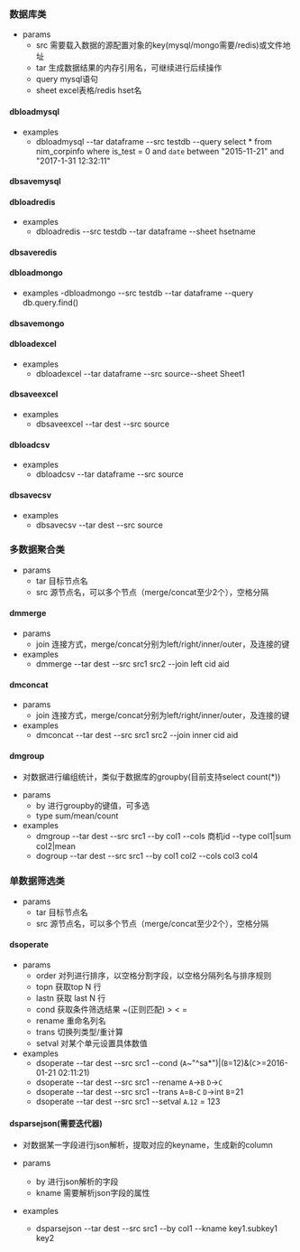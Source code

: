 ### 数据库类
- params
    - src 需要载入数据的源配置对象的key(mysql/mongo需要/redis)或文件地址
    - tar 生成数据结果的内存引用名，可继续进行后续操作
    - query mysql语句
    - sheet excel表格/redis hset名

#### dbloadmysql
- examples
    - dbloadmysql --tar dataframe --src testdb --query select * from nim_corpinfo where is_test = 0 and `date` between "2015-11-21" and "2017-1-31 12:32:11"

#### dbsavemysql

#### dbloadredis
- examples
    - dbloadredis --src testdb --tar dataframe --sheet hsetname 

#### dbsaveredis

#### dbloadmongo
- examples
    -dbloadmongo --src testdb --tar dataframe --query db.query.find()

#### dbsavemongo

#### dbloadexcel
- examples
    - dbloadexcel --tar dataframe --src source--sheet Sheet1

#### dbsaveexcel
- examples
    - dbsaveexcel --tar dest --src source

#### dbloadcsv
- examples
    - dbloadcsv --tar dataframe --src source

#### dbsavecsv
- examples
    - dbsavecsv --tar dest --src source

### 多数据聚合类
- params
    - tar 目标节点名
    - src 源节点名，可以多个节点（merge/concat至少2个），空格分隔

#### dmmerge
- params
    - join 连接方式，merge/concat分别为left/right/inner/outer，及连接的键
- examples
    - dmmerge --tar dest --src src1 src2 --join left cid aid

#### dmconcat
- params
    - join 连接方式，merge/concat分别为left/right/inner/outer，及连接的键
- examples
    - dmconcat --tar dest --src src1 src2 --join inner cid aid

#### dmgroup
* 对数据进行编组统计，类似于数据库的groupby(目前支持select count(*))
- params
    - by 进行groupby的键值，可多选
    - type sum/mean/count
- examples
    - dmgroup --tar dest --src src1 --by col1 --cols 商机id --type col1|sum col2|mean 
    - dogroup --tar dest --src src1 --by col1 col2 --cols col3 col4

### 单数据筛选类
- params
    - tar 目标节点名
    - src 源节点名，可以多个节点（merge/concat至少2个），空格分隔

#### dsoperate
- params
    - order 对列进行排序，以空格分割字段，以空格分隔列名与排序规则
    - topn 获取top N 行
    - lastn 获取 last N 行
    - cond 获取条件筛选结果 ~(正则匹配) > < =
    - rename 重命名列名
    - trans 切换列类型/重计算
    - setval 对某个单元设置具体数值
- examples
    - dsoperate --tar dest --src src1 --cond (`A`~"^sa*")|(`B`=12)&(`C`>=2016-01-21 02:11:21) 
    - dsoperate --tar dest --src src1 --rename `A`->`B` `D`->`C`
    - dsoperate --tar dest --src src1 --trans `A`=`B`-`C` `D`->int `B`=21
    - dsoperate --tar dest --src src1 --setval `A`.`12` = 123

#### dsparsejson(需要迭代器)
* 对数据某一字段进行json解析，提取对应的keyname，生成新的column
- params
    - by 进行json解析的字段
    - kname 需要解析json字段的属性

- examples
    - dsparsejson --tar dest --src src1 --by col1 --kname key1.subkey1 key2
